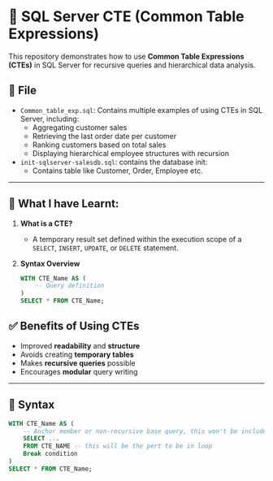 # 📘 SQL Server CTE (Common Table Expressions) 

This repository demonstrates how to use **Common Table Expressions (CTEs)** in SQL Server for recursive queries and hierarchical data analysis.

## 📂 File

- `Common_table_exp.sql`: Contains multiple examples of using CTEs in SQL Server, including:
  - Aggregating customer sales
  - Retrieving the last order date per customer
  - Ranking customers based on total sales
  - Displaying hierarchical employee structures with recursion
- `init-sqlserver-salesdb.sql`: contains the database init:
  - Contains table like Customer, Order, Employee etc. 

---

## 🧠 What I have Learnt:

1. **What is a CTE?**
   - A temporary result set defined within the execution scope of a `SELECT`, `INSERT`, `UPDATE`, or `DELETE` statement.

2. **Syntax Overview**
   ```sql
   WITH CTE_Name AS (
       -- Query definition
   )
   SELECT * FROM CTE_Name;
## ✅ Benefits of Using CTEs

- Improved **readability** and **structure**
- Avoids creating **temporary tables**
- Makes **recursive queries** possible 
- Encourages **modular** query writing

---

## 🔧 Syntax

```sql
WITH CTE_Name AS (
    -- Anchor member or non-recursive base query, this won't be included inside the loop
    SELECT ...
    FROM CTE_NAME -- this will be the pert to be in loop
    Break condition
)
SELECT * FROM CTE_Name;
